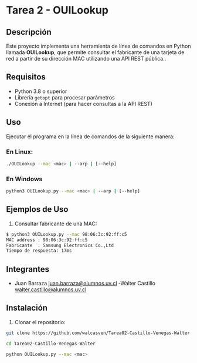# Tarea 2 - OUILookup


## Descripción

Este proyecto implementa una herramienta de línea de comandos en Python llamada **OUILookup**, que permite consultar el fabricante de una tarjeta de red a partir de su dirección MAC utilizando una API REST pública..

## Requisitos

- Python 3.8 o superior
- Librería `getopt` para procesar parámetros
- Conexión a Internet (para hacer consultas a la API REST)

## Uso

Ejecutar el programa en la línea de comandos de la siguiente manera:

### En Linux:
   ```bash
   ./OUILookup --mac <mac> | --arp | [--help]
```
### En Windows
 ```bash
 python3 OUILookup.py --mac <mac> | --arp | [--help]
```

## Ejemplos de Uso 

1. Consultar fabricante de una MAC:

```bash
$ python3 OUILookup.py --mac 98:06:3c:92:ff:c5
MAC address : 98:06:3c:92:ff:c5
Fabricante  : Samsung Electronics Co.,Ltd
Tiempo de respuesta: 17ms
```



## Integrantes
- Juan Barraza
 juan.barraza@alumnos.uv.cl
-Walter Castillo
 walter.castillo@alumnos.uv.cl

## Instalación

1. Clonar el repositorio:
```bash
git clone https://github.com/walcasven/Tarea02-Castillo-Venegas-Walter.git

cd Tarea02-Castillo-Venegas-Walter

python OUILookup.py --mac <mac>
